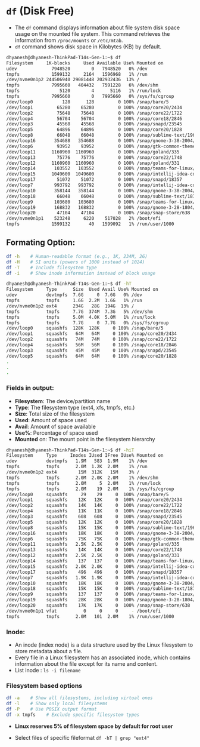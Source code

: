 # `df` (Disk Free)
- The `df` command displays information about file system disk space usage on the mounted file system. This command retrieves the information from `/proc/mounts` or `/etc/mtab`.
- `df` command shows disk space in Kilobytes (KB) by default.
```sh
dhyanesh@dhyanesh-ThinkPad-T14s-Gen-1:~$ df
Filesystem     1K-blocks     Used Available Use% Mounted on
udev             7948520        0   7948520   0% /dev
tmpfs            1599132     2164   1596968   1% /run
/dev/nvme0n1p2 244506940 29081448 202932436  13% /
tmpfs            7995660   404432   7591228   6% /dev/shm
tmpfs               5120        4      5116   1% /run/lock
tmpfs            7995660        0   7995660   0% /sys/fs/cgroup
/dev/loop0           128      128         0 100% /snap/bare/5
/dev/loop1         65280    65280         0 100% /snap/core20/2434
/dev/loop2         75648    75648         0 100% /snap/core22/1722
/dev/loop4         56704    56704         0 100% /snap/core18/2846
/dev/loop3         45568    45568         0 100% /snap/snapd/23545
/dev/loop5         64896    64896         0 100% /snap/core20/1828
/dev/loop8         66048    66048         0 100% /snap/sublime-text/196
/dev/loop16       354688   354688         0 100% /snap/gnome-3-38-2004/119
/dev/loop6         93952    93952         0 100% /snap/gtk-common-themes/1535
/dev/loop11      1160960  1160960         0 100% /snap/goland/335
/dev/loop13        75776    75776         0 100% /snap/core22/1748
/dev/loop12      1160960  1160960         0 100% /snap/goland/331
/dev/loop14       103552   103552         0 100% /snap/teams-for-linux/730
/dev/loop15      1049600  1049600         0 100% /snap/intellij-idea-community/566
/dev/loop17        51072    51072         0 100% /snap/snapd/18357
/dev/loop7        993792   993792         0 100% /snap/intellij-idea-community/562
/dev/loop10       358144   358144         0 100% /snap/gnome-3-38-2004/143
/dev/loop18        66048    66048         0 100% /snap/sublime-text/187
/dev/loop9        103680   103680         0 100% /snap/teams-for-linux/741
/dev/loop19       168832   168832         0 100% /snap/gnome-3-28-1804/198
/dev/loop20        47104    47104         0 100% /snap/snap-store/638
/dev/nvme0n1p1    523248     6220    517028   2% /boot/efi
tmpfs            1599132       40   1599092   1% /run/user/1000
```
## Formating Option:
```sh
df -h    # Human-readable format (e.g., 1K, 234M, 2G)
df -H    # SI units (powers of 1000 instead of 1024)
df -T    # Include filesystem type
df -i    # Show inode information instead of block usage
```

```sh
dhyanesh@dhyanesh-ThinkPad-T14s-Gen-1:~$ df -hT
Filesystem     Type      Size  Used Avail Use% Mounted on
udev           devtmpfs  7.6G     0  7.6G   0% /dev
tmpfs          tmpfs     1.6G  2.2M  1.6G   1% /run
/dev/nvme0n1p2 ext4      234G   28G  194G  13% /
tmpfs          tmpfs     7.7G  374M  7.3G   5% /dev/shm
tmpfs          tmpfs     5.0M  4.0K  5.0M   1% /run/lock
tmpfs          tmpfs     7.7G     0  7.7G   0% /sys/fs/cgroup
/dev/loop0     squashfs  128K  128K     0 100% /snap/bare/5
/dev/loop1     squashfs   64M   64M     0 100% /snap/core20/2434
/dev/loop2     squashfs   74M   74M     0 100% /snap/core22/1722
/dev/loop4     squashfs   56M   56M     0 100% /snap/core18/2846
/dev/loop3     squashfs   45M   45M     0 100% /snap/snapd/23545
/dev/loop5     squashfs   64M   64M     0 100% /snap/core20/1828
.
.
.
```
### Fields in output:
- **Filesystem**: The device/partition name
- **Type**: The filesystem type (ext4, xfs, tmpfs, etc.)
- **Size**: Total size of the filesystem
- **Used**: Amount of space used
- **Avail**: Amount of space available
- **Use%**: Percentage of space used
- **Mounted** on: The mount point in the filesystem hierarchy

```sh
dhyanesh@dhyanesh-ThinkPad-T14s-Gen-1:~$ df -hiT
Filesystem     Type     Inodes IUsed IFree IUse% Mounted on
udev           devtmpfs   1.9M   583  1.9M    1% /dev
tmpfs          tmpfs      2.0M  1.2K  2.0M    1% /run
/dev/nvme0n1p2 ext4        15M  312K   15M    3% /
tmpfs          tmpfs      2.0M  2.0K  2.0M    1% /dev/shm
tmpfs          tmpfs      2.0M     5  2.0M    1% /run/lock
tmpfs          tmpfs      2.0M    19  2.0M    1% /sys/fs/cgroup
/dev/loop0     squashfs     29    29     0  100% /snap/bare/5
/dev/loop1     squashfs    12K   12K     0  100% /snap/core20/2434
/dev/loop2     squashfs    14K   14K     0  100% /snap/core22/1722
/dev/loop4     squashfs    11K   11K     0  100% /snap/core18/2846
/dev/loop3     squashfs    608   608     0  100% /snap/snapd/23545
/dev/loop5     squashfs    12K   12K     0  100% /snap/core20/1828
/dev/loop8     squashfs    15K   15K     0  100% /snap/sublime-text/196
/dev/loop16    squashfs    18K   18K     0  100% /snap/gnome-3-38-2004/119
/dev/loop6     squashfs    75K   75K     0  100% /snap/gtk-common-themes/1535
/dev/loop11    squashfs   2.5K  2.5K     0  100% /snap/goland/335
/dev/loop13    squashfs    14K   14K     0  100% /snap/core22/1748
/dev/loop12    squashfs   2.5K  2.5K     0  100% /snap/goland/331
/dev/loop14    squashfs    137   137     0  100% /snap/teams-for-linux/730
/dev/loop15    squashfs   2.0K  2.0K     0  100% /snap/intellij-idea-community/566
/dev/loop17    squashfs    496   496     0  100% /snap/snapd/18357
/dev/loop7     squashfs   1.9K  1.9K     0  100% /snap/intellij-idea-community/562
/dev/loop10    squashfs    18K   18K     0  100% /snap/gnome-3-38-2004/143
/dev/loop18    squashfs    15K   15K     0  100% /snap/sublime-text/187
/dev/loop9     squashfs    137   137     0  100% /snap/teams-for-linux/741
/dev/loop19    squashfs    28K   28K     0  100% /snap/gnome-3-28-1804/198
/dev/loop20    squashfs    17K   17K     0  100% /snap/snap-store/638
/dev/nvme0n1p1 vfat          0     0     0     - /boot/efi
tmpfs          tmpfs      2.0M   101  2.0M    1% /run/user/1000
```
### Inode:
- An inode (index node) is a data structure used by the Linux filesystem to store metadata about a file.
- Every file in a Linux filesystem has an associated inode, which contains information about the file except for its name and content.
- List inode : `ls -i filename`

### Filesystem based options
```sh
df -a    # Show all filesystems, including virtual ones
df -l    # Show only local filesystems
df -P    # Use POSIX output format
df -x tmpfs    # Exclude specific filesystem types
```
- **Linux reserves 5% of filesystem space by default for root user**

- Select files of specific fileformat `df -hT | grep "ext4"`
